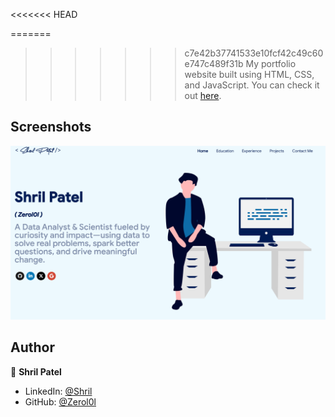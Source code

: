 <<<<<<< HEAD

=======

> > > > > > > c7e42b37741533e10fcf42c49c60e747c489f31b
> > > > > > > My portfolio website built using HTML, CSS, and JavaScript. You can check it out [here](https://zerozulu.github.io).

## Screenshots

<p float="center">
    <img src="https://github.com/ZeroZulu/SP-Portfolio/blob/master/images/portfolio.png" width="800">
</p>

## Author

👤 **Shril Patel**

- LinkedIn: [@Shril](https://www.linkedin.com/in/shril-patel-020504284/)
- GitHub: [@Zerol0l](https://github.com/ZeroZulu)

